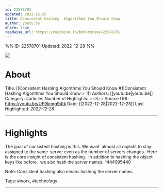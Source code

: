 ```yaml
---
id: 22578701
updated: 2022-12-28
title: Consistent Hashing  Algorithms You Should Know
author: youtu.be
share: true
readwise_url: https://readwise.io/bookreview/22578701
---
```


%%
ID: 22578701
Updated: 2022-12-28
%%

![]( https://i.ytimg.com/vi/UF9Iqmg94tk/maxresdefault.jpg)

# About
Title: [[Consistent Hashing  Algorithms You Should Know #1|Consistent Hashing  Algorithms You Should Know  > 1]]
Authors: [[youtu.be|youtu.be]]
Category: #articles
Number of Highlights: ==3==
Source URL: https://youtu.be/UF9Iqmg94tk
Date: [[2022-12-28|2022-12-28]]
Last Highlighted: *2022-12-28*

---

# Highlights

The goal of consistent hashing is this. We want  almost all objects to stay assigned to the same  server even as the number of servers changes.  Here is the core insight of consistent hashing.  In addition to hashing the object keys like before,  we also hash the server names. ^444095440

Note: Consistent hashing also means hashing the server names.

Tags: #work, #technology

---